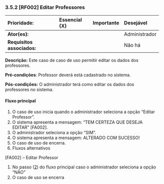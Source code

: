 ### 3.5.2 **\[RF002\] Editar Professores**

| **Prioridade:** | Essencial \(X\) | Importante | Desejável |
| :--- | :--- | :--- | :--- |
| **Ator\(es\):** |  |  | Administrador |
| **Requisitos associados:** |  |  | Não há |

**Descrição:** Este caso de caso de uso permitir editar os dados dos professores.

**Pré-condições**: Professor deverá está cadastrado no sistema.

**Pós-condições:** O administrador terá como editar os dados dos professores no sistema.

#### Fluxo principal

1. O caso de uso inicia quando o administrador seleciona a opção “Editar Professor”.
2. O sistema apresenta a mensagem: “TEM CERTEZA QUE DESEJA EDITAR” \[FA002\].
3. O administrador seleciona a opção “SIM”.
4. O sistema apresenta a mensagem: ALTERADO COM SUCESSO!
5. O caso de uso de encerra.
6. Fluxos alternativos

\[FA002\] – Editar Professor

1. No passo \([2](#_Fluxo_principal)\) do fluxo principal caso o administrador seleciona a opção “NÃO”
2. O caso de uso se encerra



